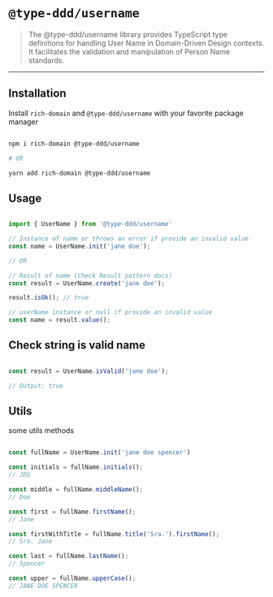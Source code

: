 # `@type-ddd/username`

> The @type-ddd/username library provides TypeScript type definitions for handling User Name in Domain-Driven Design contexts. It facilitates the validation and manipulation of Person Name standards.

---

## Installation

Install `rich-domain` and `@type-ddd/username` with your favorite package manager

```sh

npm i rich-domain @type-ddd/username

# OR

yarn add rich-domain @type-ddd/username

```

## Usage

```ts

import { UserName } from '@type-ddd/username'

// Instance of name or throws an error if provide an invalid value
const name = UserName.init('jane doe');

// OR

// Result of name (Check Result pattern docs)
const result = UserName.create('jane doe');

result.isOk(); // true

// userName instance or null if provide an invalid value
const name = result.value();

```

## Check string is valid name

```ts

const result = UserName.isValid('jane doe');

// Output: true

```

## Utils

some utils methods

```ts

const fullName = UserName.init('jane doe spencer')

const initials = fullName.initials();
// JDS

const middle = fullName.middleName();
// Doe

const first = fullName.firstName();
// Jane

const firstWithTitle = fullName.title('Sra.').firstName();
// Sra. Jane

const last = fullName.lastName();
// Spencer

const upper = fullName.upperCase();
// JANE DOE SPENCER

```
